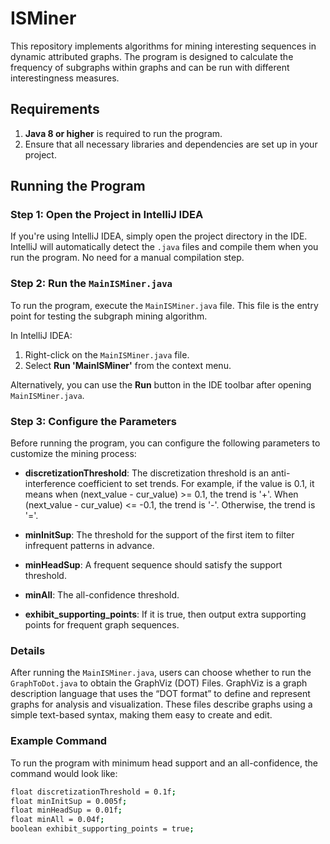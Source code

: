 # ISMiner

This repository implements algorithms for mining interesting sequences in dynamic attributed graphs. The program is designed to calculate the frequency of subgraphs within graphs and can be run with different interestingness measures.

## Requirements

1. **Java 8 or higher** is required to run the program.
2. Ensure that all necessary libraries and dependencies are set up in your project.

## Running the Program

### Step 1: Open the Project in IntelliJ IDEA

If you're using IntelliJ IDEA, simply open the project directory in the IDE. IntelliJ will automatically detect the `.java` files and compile them when you run the program. No need for a manual compilation step.

### Step 2: Run the `MainISMiner.java`

To run the program, execute the `MainISMiner.java` file. This file is the entry point for testing the subgraph mining algorithm.

In IntelliJ IDEA:
1. Right-click on the `MainISMiner.java` file.
2. Select **Run 'MainISMiner'** from the context menu.

Alternatively, you can use the **Run** button in the IDE toolbar after opening `MainISMiner.java`.

### Step 3: Configure the Parameters

Before running the program, you can configure the following parameters to customize the mining process:

- **discretizationThreshold**: The discretization threshold is an anti-interference coefficient to set trends. For example, if the value is 0.1, it means when (next_value - cur_value) >= 0.1, the trend is '+'. When (next_value - cur_value) <= -0.1, the trend is '-'. Otherwise, the trend is '='.
  
- **minInitSup**: The threshold for the support of the first item to filter infrequent patterns in advance.

- **minHeadSup**: A frequent sequence should satisfy the support threshold.

- **minAll**: The all-confidence threshold.

- **exhibit_supporting_points**: If it is true, then output extra supporting points for frequent graph sequences.

### Details
After running the `MainISMiner.java`, users can choose whether to run the `GraphToDot.java` to obtain the GraphViz (DOT) Files. GraphViz is a graph description language that uses the “DOT format” to define and represent graphs for analysis and visualization. These files describe graphs using a simple text-based syntax, making them easy to create and edit.

### Example Command

To run the program with minimum head support and an all-confidence, the command would look like:

```bash
float discretizationThreshold = 0.1f;
float minInitSup = 0.005f; 
float minHeadSup = 0.01f;  
float minAll = 0.04f;  
boolean exhibit_supporting_points = true;


